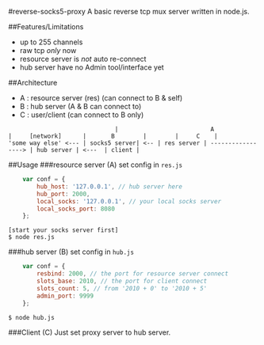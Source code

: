 #reverse-socks5-proxy
A basic reverse tcp mux server written in node.js.

##Features/Limitations

- up to 255 channels
- raw tcp *only* now
- resource server is *not* auto re-connect
- hub server have no Admin tool/interface yet

##Architecture

- A : resource server (res) (can connect to B & self)
- B : hub server (A & B can connect to)
- C : user/client (can connect to B only)


```
                              |                          A                   |     [network]      |       B        |        |     C    |
'some way else' <--- | socks5 server| <-- | res server | -----------------> | hub server | <---  | client |

```


##Usage
###resource server (A)
set config in `res.js`
```javascript
	var conf = {
		hub_host: '127.0.0.1', // hub server here
		hub_port: 2000,
		local_socks: '127.0.0.1', // your local socks server
		local_socks_port: 8080
	};
```

```
[start your socks server first]
$ node res.js
```

###hub server (B)
set config in `hub.js`
```javascript
	var conf = {
		resbind: 2000, // the port for resource server connect
		slots_base: 2010, // the port for client connect
		slots_count: 5, // from '2010 + 0' to '2010 + 5'
		admin_port: 9999
	};
```

```
$ node hub.js
```

###Client (C)
Just set proxy server to hub server.

